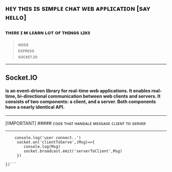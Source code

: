 ## ʜᴇʏ ᴛʜɪs ɪs sɪᴍᴘʟᴇ ᴄʜᴀᴛ ᴡᴇʙ ᴀᴘᴘʟɪᴄᴀᴛɪᴏɴ [sᴀʏ ʜᴇʟʟᴏ]

### ᴛʜᴇʀᴇ ɪ ᴍ ʟᴇᴀʀɴ ʟᴏᴛ ᴏғ ᴛʜɪɴɢs ʟɪᴋᴇ 
  > ɴᴏᴅᴇ <br>
  > ᴇxᴘʀᴇss  <br>
  > sᴏᴄᴋᴇᴛ.ɪᴏ  <br>

<hr>

## Socket.IO  <br>

#### is an event-driven library for real-time web applications. It enables real-time, bi-directional communication between web clients and servers. It consists of two components: a client, and a server. Both components have a nearly identical API.

<hr>

[!IMPORTANT] ##### ᴄᴏᴅᴇ ᴛʜᴀᴛ ʜᴀɴᴅᴀʟᴇ ᴍᴇssᴀɢᴇ ᴄʟɪᴇɴᴛ ᴛᴏ sᴇʀᴠᴇʀ

<hr>

``` io.on('connection',(socket)=>{
    console.log('user connect..')
     socket.on('clientToServe',(Msg)=>{
        console.log(Msg)
        socket.broadcast.emit('serverToClient',Msg)
     })

})```